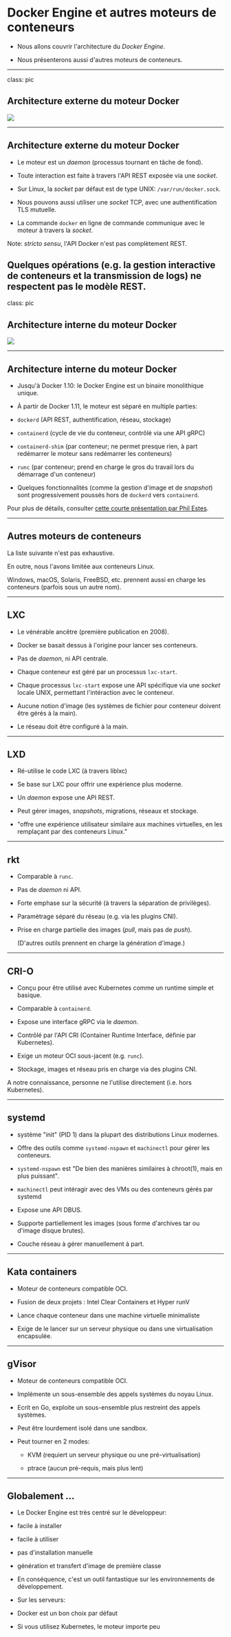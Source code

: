 # Docker Engine et autres moteurs de conteneurs

* Nous allons couvrir l'architecture du _Docker Engine_.

* Nous présenterons aussi d'autres moteurs de conteneurs.

---

class: pic

## Architecture externe du moteur Docker
![](images/docker-engine-architecture.svg)

---

## Architecture externe du moteur Docker

* Le moteur est un _daemon_ (processus tournant en tâche de fond).

* Toute interaction est faite à travers l'API REST exposée via une _socket_.

* Sur Linux, la _socket_ par défaut est de type UNIX: `/var/run/docker.sock`.

* Nous pouvons aussi utiliser une  _socket_ TCP, avec une authentification TLS mutuelle.

* La commande `docker` en ligne de commande communique avec le moteur à travers la _socket_.

Note: _stricto sensu_, l'API Docker n'est pas complètement REST.

Quelques opérations (e.g. la gestion interactive de conteneurs et la transmission de logs)
ne respectent pas le modèle REST.
---

class: pic

## Architecture interne du moteur Docker

![](images/dockerd-and-containerd.png)

---

## Architecture interne du moteur Docker

* Jusqu'à Docker 1.10: le Docker Engine est un binaire monolithique unique.

* À partir de Docker 1.11, le moteur est séparé en multiple parties:

 - `dockerd` (API REST, authentification, réseau, stockage)

 - `containerd` (cycle de vie du conteneur, contrôlé via une API gRPC)

 - `containerd-shim` (par conteneur; ne permet presque rien, à part redémarrer le moteur sans redémarrer les conteneurs)

 - `runc` (par conteneur; prend en charge le gros du travail lors du démarrage d'un conteneur)

* Quelques fonctionnalités (comme la gestion d'image et de _snapshot_) sont progressivement poussés hors de `dockerd` vers `containerd`.

Pour plus de détails, consulter [cette courte présentation par Phil Estes](https://www.slideshare.net/PhilEstes/diving-through-the-layers-investigating-runc-containerd-and-the-docker-engine-architecture).

---

## Autres moteurs de conteneurs

La liste suivante n'est pas exhaustive.

En outre, nous l'avons limitée aux conteneurs Linux.

Windows, macOS, Solaris, FreeBSD, etc. prennent aussi en charge les conteneurs (parfois sous un autre nom).

---

## LXC

* Le vénérable ancêtre (première publication en 2008).

* Docker se basait dessus à l'origine pour lancer ses conteneurs.

* Pas de _daemon_, ni API centrale.

* Chaque conteneur est géré par un processus `lxc-start`.

* Chaque processus `lxc-start` expose une API spécifique via une _socket_ locale UNIX, permettant l'intéraction avec le conteneur.

* Aucune notion d'image (les systèmes de fichier pour conteneur doivent être gérés à la main).

* Le réseau doit être configuré à la main.

---

## LXD

* Ré-utilise le code LXC (à travers liblxc)

* Se base sur LXC pour offrir une expérience plus moderne.

* Un _daemon_ expose une API REST.

* Peut gérer images, _snapshots_, migrations, réseaux et stockage.

* "offre une expérience utilisateur similaire aux machines virtuelles, en les remplaçant par des conteneurs Linux."

---

## rkt

* Comparable à `runc`.

* Pas de _daemon_ ni API.

* Forte emphase sur la sécurité (à travers la séparation de privilèges).

* Paramètrage séparé du réseau (e.g. via les plugins CNI).

* Prise en charge partielle des images (_pull_, mais pas de _push_).

  (D'autres outils prennent en charge la génération d'image.)

---

## CRI-O

* Conçu pour être utilisé avec Kubernetes comme un runtime simple et basique.

* Comparable à `containerd`.

* Expose une interface gRPC via le _daemon_.

* Contrôlé par l'API CRI (Container Runtime Interface, définie par Kubernetes).

* Exige un moteur OCI sous-jacent (e.g. `runc`).

* Stockage, images et réseau pris en charge via des plugins CNI.

A notre connaissance, personne ne l'utilise directement (i.e. hors Kubernetes).

---

## systemd

* système "init" (PID 1) dans la plupart des distributions Linux modernes.

* Offre des outils comme `systemd-nspawn` et `machinectl` pour gérer les conteneurs.

* `systemd-nspawn` est "De bien des manières similaires à chroot(1), mais en plus puissant".

* `machinectl` peut intéragir avec des VMs ou des conteneurs gérés par systemd

* Expose une API DBUS.

* Supporte partiellement les images (sous forme d'archives tar ou d'image disque brutes).

* Couche réseau à gérer manuellement à part.

---

## Kata containers

* Moteur de conteneurs compatible OCI.

* Fusion de deux projets : Intel Clear Containers et Hyper runV

* Lance chaque conteneur dans une machine virtuelle minimaliste

* Exige de le lancer sur un serveur physique ou dans une virtualisation encapsulée.

---

## gVisor

* Moteur de conteneurs compatible OCI.

* Implémente un sous-ensemble des appels systèmes du noyau Linux.

* Ecrit en Go, exploite un sous-ensemble plus restreint des appels systèmes.

* Peut être lourdement isolé dans une sandbox.

* Peut tourner en 2 modes:

  * KVM (requiert un serveur physique ou une pré-virtualisation)

  * ptrace (aucun pré-requis, mais plus lent)

---

## Globalement ...

* Le Docker Engine est très centré sur le développeur:

 - facile à installer

 - facile à utiliser

 - pas d'installation manuelle

 - génération et transfert d'image de première classe

* En conséquence, c'est un outil fantastique sur les environnements de développement.

* Sur les serveurs:

 - Docker est un bon choix par défaut

 - Si vous utilisez Kubernetes, le moteur importe peu
